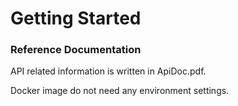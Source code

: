 # Getting Started

### Reference Documentation
API related information is written in ApiDoc.pdf.

Docker image do not need any environment settings.
